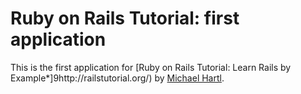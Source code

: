 # Ruby on Rails Tutorial:  first application

This is the first application for
[Ruby on Rails Tutorial: Learn Rails by Example*]9http://railstutorial.org/)
by [Michael Hartl](http://michaelhartl.com/).